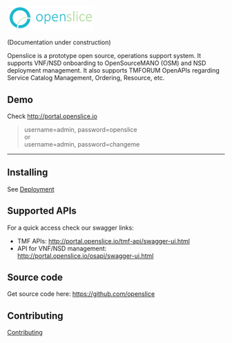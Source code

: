 <img src="images/openslice_logo.png" alt="drawing" width="200"/>

(Documentation under construction)

Openslice is a prototype open source, operations support system. It supports VNF/NSD onboarding to OpenSourceMANO (OSM) and NSD deployment management. It also supports TMFORUM OpenAPIs regarding Service Catalog Management, Ordering, Resource, etc.


## Demo

Check <http://portal.openslice.io>
> username=admin, password=openslice <br> or <br>username=admin, password=changeme

---

## Installing

See [Deployment](./deployment.md)


## Supported APIs

For a quick access check our swagger links:

* TMF APIs: <http://portal.openslice.io/tmf-api/swagger-ui.html>
* API for VNF/NSD management: <http://portal.openslice.io/osapi/swagger-ui.html>

## Source code

Get source code here: <https://github.com/openslice>

## Contributing

[Contributing](./contributing/developing.md)